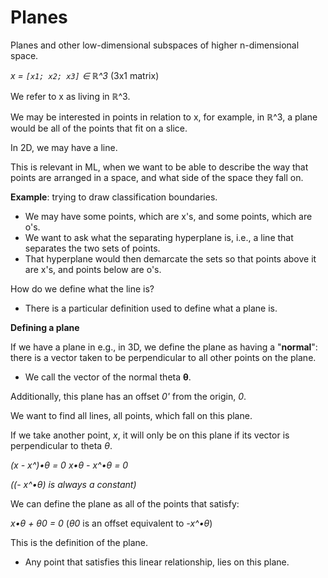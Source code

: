 # Planes

Planes and other low-dimensional subspaces of higher n-dimensional space.

_x = `[x1; x2; x3]` ∈ ℝ^3_ (3x1 matrix)

We refer to x as living in ℝ^3.

We may be interested in points in relation to x, for example, in ℝ^3, a plane would be all of the points that fit on a slice.

In 2D, we may have a line.

This is relevant in ML, when we want to be able to describe the way that points are arranged in a space, and what side of the space they fall on.

**Example**: trying to draw classification boundaries.

- We may have some points, which are x's, and some points, which are o's.
- We want to ask what the separating hyperplane is, i.e., a line that separates the two sets of points.
- That hyperplane would then demarcate the sets so that points above it are x's, and points below are o's.

How do we define what the line is?

- There is a particular definition used to define what a plane is.

**Defining a plane**

If we have a plane in e.g., in 3D, we define the plane as having a "**normal**": there is a vector taken to be perpendicular to all other points on the plane.

- We call the vector of the normal theta **θ**.

Additionally, this plane has an offset _0'_ from the origin, _0_.

We want to find all lines, all points, which fall on this plane.

If we take another point, _x_, it will only be on this plane if its vector is perpendicular to theta _θ_.

_(x - x^)•θ = 0_
_x•θ - x^•θ = 0_

_((- x^•θ) is always a constant)_

We can define the plane as all of the points that satisfy:

_x•θ + θ0 = 0_ (_θ0_ is an offset equivalent to _-x^•θ_)

This is the definition of the plane.

- Any point that satisfies this linear relationship, lies on this plane.
